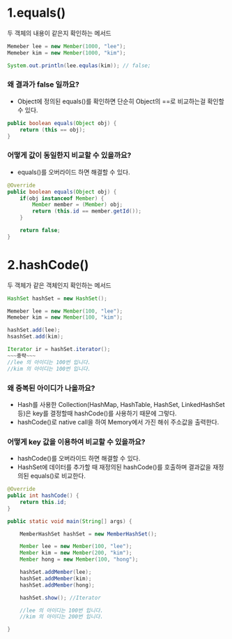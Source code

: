 # 1.equals()
두 객체의 내용이 같은지 확인하는 메서드

```java
Memeber lee = new Member(1000, "lee");
Memeber kim = new Member(1000, "kim");

System.out.println(lee.equlas(kim)); // false;
```

### 왜 결과가 false 일까요?
- Object에 정의된 equals()를 확인하면 단순히 Object의 ==로 비교하는걸 확인할 수 있다.

```java
public boolean equals(Object obj) {
    return (this == obj);
}
```

### 어떻게 값이 동일한지 비교할 수 있을까요?
- equals()를 오버라이드 하면 해결할 수 있다.

```java
@Override
public boolean equals(Object obj) {
    if(obj instanceof Member) {
        Member member = (Member) obj;
        return (this.id == member.getId());
    }

    return false;
}
```

# 2.hashCode()
두 객체가 같은 객체인지 확인하는 메서드

```java
HashSet hashSet = new HashSet();

Memeber lee = new Member(100, "lee");
Memeber kim = new Member(100, "kim");

hashSet.add(lee);
hsashSet.add(kim);

Iterator ir = hashSet.iterator();
~~~중략~~~
//lee 의 아이디는 100번 입니다.
//kim 의 아이디는 100번 입니다.
```

### 왜 중복된 아이디가 나올까요?
- Hash를 사용한 Collection(HashMap, HashTable, HashSet, LinkedHashSet 등)은 key를 결정할때 hashCode()를 사용하기 때문에 그렇다.
- hashCode()로 native call을 하여 Memory에서 가진 해쉬 주소값을 출력한다.

### 어떻게 key 값을 이용하여 비교할 수 있을까요?
- hashCode()를 오버라이드 하면 해결할 수 있다.
- HashSet에 데이터를 추가할 때 재정의된 hashCode()를 호출하며 결과값을 재정의된 equals()로 비교한다.

```java
@Override
public int hashCode() {
    return this.id;
}

public static void main(String[] args) {

    MemberHashSet hashSet = new MemberHashSet();

    Member lee = new Member(100, "lee");
    Member kim = new Member(200, "kim");
    Member hong = new Member(100, "hong");

    hashSet.addMember(lee);
    hashSet.addMember(kim);
    hashSet.addMember(hong);

    hashSet.show(); //Iterator

    //lee 의 아이디는 100번 입니다.
    //kim 의 아이디는 200번 입니다.

}
```